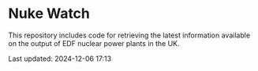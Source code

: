 # Nuke Watch

This repository includes code for retrieving the latest information available on the output of EDF nuclear power plants in the UK.

Last updated: 2024-12-06 17:13